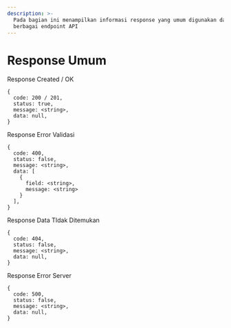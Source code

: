 ```yaml
---
description: >-
  Pada bagian ini menampilkan informasi response yang umum digunakan dari
  berbagai endpoint API
---
```


# Response Umum

Response Created / OK

```
{
  code: 200 / 201,
  status: true,
  message: <string>,
  data: null,
}
```

Response Error Validasi

```
{
  code: 400,
  status: false,
  message: <string>,
  data: [
    {
      field: <string>,
      message: <string>
    }
  ],
}
```

Response Data TIdak Ditemukan

```
{
  code: 404,
  status: false,
  message: <string>,
  data: null,
}
```

Response Error Server

```
{
  code: 500,
  status: false,
  message: <string>,
  data: null,
}
```
